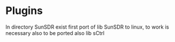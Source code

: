 # Plugins
In directory SunSDR exist first port of lib SunSDR to linux,
to work is necessary also to be ported also lib sCtrl
